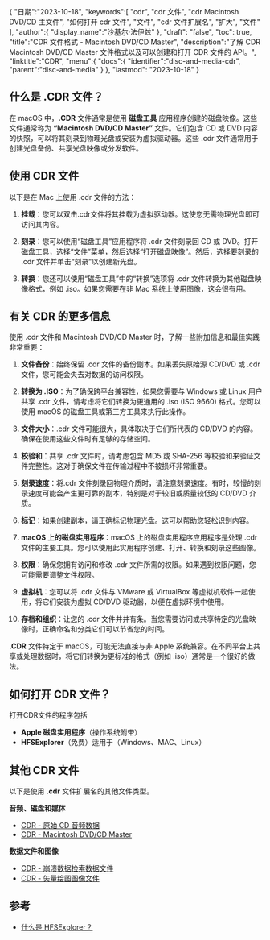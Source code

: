 {
"日期":"2023-10-18",
   "keywords":[
"cdr",
"cdr 文件",
"cdr Macintosh DVD/CD 主文件",
"如何打开 cdr 文件",
"文件",
"cdr 文件扩展名",
"扩大",
"文件"
],
   "author":{
"display_name":"沙基尔·法伊兹"
},
"draft": "false",
"toc": true,
"title":"CDR 文件格式 - Macintosh DVD/CD Master",
   "description":"了解 CDR Macintosh DVD/CD Master 文件格式以及可以创建和打开 CDR 文件的 API。",
"linktitle":"CDR",
   "menu":{
      "docs":{
         "identifier":"disc-and-media-cdr",
"parent":"disc-and-media"
}
},
"lastmod": "2023-10-18"
}

## 什么是 .CDR 文件？

在 macOS 中，**.CDR** 文件通常是使用 **磁盘工具** 应用程序创建的磁盘映像。这些文件通常称为 **“Macintosh DVD/CD Master”** 文件。它们包含 CD 或 DVD 内容的快照，可以将其刻录到物理光盘或安装为虚拟驱动器。这些 .cdr 文件通常用于创建光盘备份、共享光盘映像或分发软件。

## 使用 CDR 文件

以下是在 Mac 上使用 .cdr 文件的方法：

1. **挂载**：您可以双击.cdr文件将其挂载为虚拟驱动器。这使您无需物理光盘即可访问其内容。
    












2. **刻录**：您可以使用“磁盘工具”应用程序将 .cdr 文件刻录回 CD 或 DVD。打开磁盘工具，选择“文件”菜单，然后选择“打开磁盘映像”。然后，选择要刻录的 .cdr 文件并单击“刻录”以创建新光盘。
    












3. **转换**：您还可以使用“磁盘工具”中的“转换”选项将 .cdr 文件转换为其他磁盘映像格式，例如 .iso。如果您需要在非 Mac 系统上使用图像，这会很有用。

## 有关 CDR 的更多信息

使用 .cdr 文件和 Macintosh DVD/CD Master 时，了解一些附加信息和最佳实践非常重要：

1. **文件备份**：始终保留 .cdr 文件的备份副本。如果丢失原始源 CD/DVD 或 .cdr 文件，您可能会失去对数据的访问权限。
    












2. **转换为 .ISO**：为了确保跨平台兼容性，如果您需要与 Windows 或 Linux 用户共享 .cdr 文件，请考虑将它们转换为更通用的 .iso (ISO 9660) 格式。您可以使用 macOS 的磁盘工具或第三方工具来执行此操作。
    












3. **文件大小**：.cdr 文件可能很大，具体取决于它们所代表的 CD/DVD 的内容。确保在使用这些文件时有足够的存储空间。
    












4. **校验和**：共享 .cdr 文件时，请考虑包含 MD5 或 SHA-256 等校验和来验证文件完整性。这对于确保文件在传输过程中不被损坏非常重要。
    












5. **刻录速度**：将.cdr 文件刻录回物理介质时，请注意刻录速度。有时，较慢的刻录速度可能会产生更可靠的副本，特别是对于较旧或质量较低的 CD/DVD 介质。
    












6. **标记**：如果创建副本，请正确标记物理光盘。这可以帮助您轻松识别内容。
    












7. **macOS 上的磁盘实用程序**：macOS 上的磁盘实用程序应用程序是处理 .cdr 文件的主要工具。您可以使用此实用程序创建、打开、转换和刻录这些图像。
    












8. **权限**：确保您拥有访问和修改 .cdr 文件所需的权限。如果遇到权限问题，您可能需要调整文件权限。
    












9. **虚拟机**：您可以将 .cdr 文件与 VMware 或 VirtualBox 等虚拟机软件一起使用，将它们安装为虚拟 CD/DVD 驱动器，以便在虚拟环境中使用。
    












10. **存档和组织**：让您的 .cdr 文件井井有条。当您需要访问或共享特定的光盘映像时，正确命名和分类它们可以节省您的时间。
    













**.CDR** 文件特定于 macOS，可能无法直接与非 Apple 系统兼容。在不同平台上共享或处理数据时，将它们转换为更标准的格式（例如 .iso）通常是一个很好的做法。

## 如何打开 CDR 文件？

打开CDR文件的程序包括

- **Apple 磁盘实用程序**（操作系统附带）
- **HFSExplorer**（免费）适用于（Windows、MAC、Linux）

## 其他 CDR 文件

以下是使用 **.cdr** 文件扩展名的其他文件类型。

**音频、磁盘和媒体**
- [CDR - 原始 CD 音频数据](/zh/audio/cdr/)
- [CDR - Macintosh DVD/CD Master](/zh/disc-and-media/cdr/)

**数据文件和图像**
- [CDR - 崩溃数据检索数据文件](/zh/data/cdr-crash/)
- [CDR - 矢量绘图图像文件](/zh/image/cdr/)


## 参考
* [什么是 HFSExplorer？](https://catacombae.org/hfsexplorer/)

